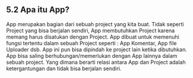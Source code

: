 ## 5.2 Apa itu App?

App merupakan bagian dari sebuah project yang kita buat. Tidak seperti Project yang bisa berjalan sendiri, App membutuhkan Project karena memang harus disatukan dengan Project. App dibuat untuk memenuhi fungsi tertentu dalam sebuah Project seperti : App Komentar, App file Uploader dsb. App ini pun bisa dipindah ke project lain ketika dibutuhkan. App bisa saling berhubungan/memerlukan dengan App lainnya dalam sebuah project. Yang dimana berarti relasi antara App dan Project adalah ketergantungan dan tidak bisa berjalan sendiri.

